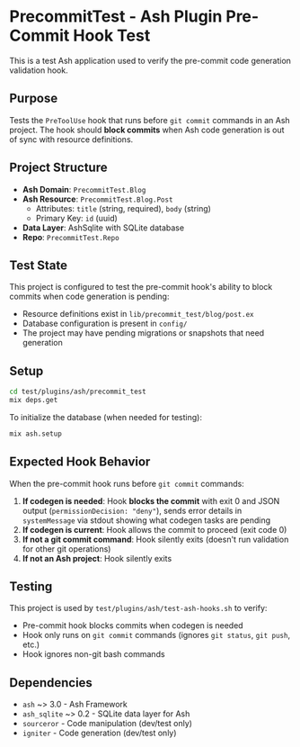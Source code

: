 # PrecommitTest - Ash Plugin Pre-Commit Hook Test

This is a test Ash application used to verify the pre-commit code generation validation hook.

## Purpose

Tests the `PreToolUse` hook that runs before `git commit` commands in an Ash project. The hook should **block commits** when Ash code generation is out of sync with resource definitions.

## Project Structure

- **Ash Domain**: `PrecommitTest.Blog`
- **Ash Resource**: `PrecommitTest.Blog.Post`
  - Attributes: `title` (string, required), `body` (string)
  - Primary Key: `id` (uuid)
- **Data Layer**: AshSqlite with SQLite database
- **Repo**: `PrecommitTest.Repo`

## Test State

This project is configured to test the pre-commit hook's ability to block commits when code generation is pending:

- Resource definitions exist in `lib/precommit_test/blog/post.ex`
- Database configuration is present in `config/`
- The project may have pending migrations or snapshots that need generation

## Setup

```bash
cd test/plugins/ash/precommit_test
mix deps.get
```

To initialize the database (when needed for testing):

```bash
mix ash.setup
```

## Expected Hook Behavior

When the pre-commit hook runs before `git commit` commands:

1. **If codegen is needed**: Hook **blocks the commit** with exit 0 and JSON output (`permissionDecision: "deny"`), sends error details in `systemMessage` via stdout showing what codegen tasks are pending
2. **If codegen is current**: Hook allows the commit to proceed (exit code 0)
3. **If not a git commit command**: Hook silently exits (doesn't run validation for other git operations)
4. **If not an Ash project**: Hook silently exits

## Testing

This project is used by `test/plugins/ash/test-ash-hooks.sh` to verify:

- Pre-commit hook blocks commits when codegen is needed
- Hook only runs on `git commit` commands (ignores `git status`, `git push`, etc.)
- Hook ignores non-git bash commands

## Dependencies

- `ash` ~> 3.0 - Ash Framework
- `ash_sqlite` ~> 0.2 - SQLite data layer for Ash
- `sourceror` - Code manipulation (dev/test only)
- `igniter` - Code generation (dev/test only)
